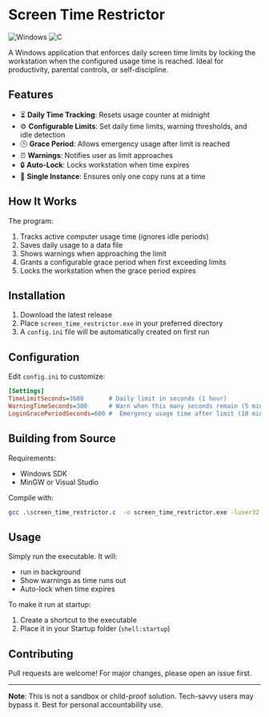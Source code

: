 # Screen Time Restrictor

![Windows](https://img.shields.io/badge/Platform-Windows-blue)
![C](https://img.shields.io/badge/Language-C-green)

A Windows application that enforces daily screen time limits by locking the workstation when the configured usage time is reached. Ideal for productivity, parental controls, or self-discipline.

## Features

- ⏳ **Daily Time Tracking**: Resets usage counter at midnight
- ⚙️ **Configurable Limits**: Set daily time limits, warning thresholds, and idle detection
- 🕒 **Grace Period**: Allows emergency usage after limit is reached
- ⏰ **Warnings**: Notifies user as limit approaches
- 🔒 **Auto-Lock**: Locks workstation when time expires
- 🚫 **Single Instance**: Ensures only one copy runs at a time

## How It Works

The program:
1. Tracks active computer usage time (ignores idle periods)
2. Saves daily usage to a data file
3. Shows warnings when approaching the limit
4. Grants a configurable grace period when first exceeding limits
5. Locks the workstation when the grace period expires

## Installation

1. Download the latest release
2. Place `screen_time_restrictor.exe` in your preferred directory
3. A `config.ini` file will be automatically created on first run

## Configuration

Edit `config.ini` to customize:

```ini
[Settings]
TimeLimitSeconds=3600       # Daily limit in seconds (1 hour)
WarningTimeSeconds=300      # Warn when this many seconds remain (5 mins)
LoginGracePeriodSeconds=600 #  Emergency usage time after limit (10 mins)
```

## Building from Source

Requirements:
- Windows SDK
- MinGW or Visual Studio

Compile with:
```bash
gcc .\screen_time_restrictor.c  -o screen_time_restrictor.exe -luser32 -lshlwapi -lshell32 -mwindows
```

## Usage

Simply run the executable. It will:
- run in background
- Show warnings as time runs out
- Auto-lock when time expires

To make it run at startup:
1. Create a shortcut to the executable
2. Place it in your Startup folder (`shell:startup`)


## Contributing

Pull requests are welcome! For major changes, please open an issue first.

---

**Note**: This is not a sandbox or child-proof solution. Tech-savvy users may bypass it. Best for personal accountability use.